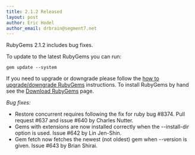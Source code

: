 ```yaml
---
title: 2.1.2 Released
layout: post
author: Eric Hodel
author_email: drbrain@segment7.net
---
```


RubyGems 2.1.2 includes bug fixes.

To update to the latest RubyGems you can run:

    gem update --system

If you need to upgrade or downgrade please follow the [how to upgrade/downgrade
RubyGems][upgrading] instructions.  To install RubyGems by hand see the
[Download RubyGems][download] page.

_Bug fixes:_

* Restore concurrent requires following the fix for ruby bug #8374.  Pull request #637 and issue #640 by Charles Nutter.
* Gems with extensions are now installed correctly when the --install-dir option is used.  Issue #642 by Lin Jen-Shin.
* Gem fetch now fetches the newest (not oldest) gem when --version is given. Issue #643 by Brian Shirai.

[download]: http://rubygems.org/pages/download
[upgrading]: http://docs.seattlerb.org/rubygems/UPGRADING_rdoc.html

